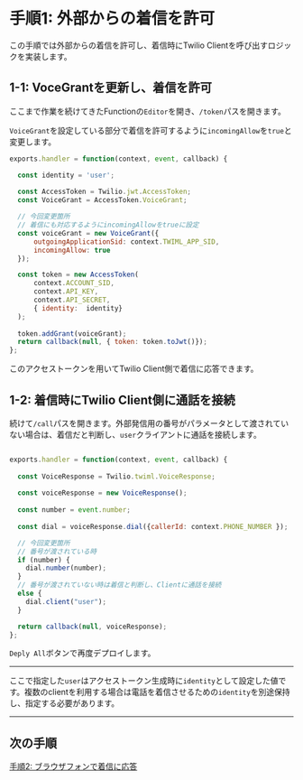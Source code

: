 #  手順1: 外部からの着信を許可

この手順では外部からの着信を許可し、着信時にTwilio Clientを呼び出すロジックを実装します。

## 1-1: VoceGrantを更新し、着信を許可

ここまで作業を続けてきたFunctionの`Editor`を開き、`/token`パスを開きます。

`VoiceGrant`を設定している部分で着信を許可するように`incomingAllow`を`true`と変更します。

```js
exports.handler = function(context, event, callback) {

  const identity = 'user';
  
  const AccessToken = Twilio.jwt.AccessToken;
  const VoiceGrant = AccessToken.VoiceGrant;

  // 今回変更箇所
  // 着信にも対応するようにincomingAllowをtrueに設定
  const voiceGrant = new VoiceGrant({
      outgoingApplicationSid: context.TWIML_APP_SID,
      incomingAllow: true
  });

  const token = new AccessToken(
      context.ACCOUNT_SID,
      context.API_KEY,
      context.API_SECRET,
      { identity:  identity}
  );
  
  token.addGrant(voiceGrant);
  return callback(null, { token: token.toJwt()});
};
```

このアクセストークンを用いてTwilio Client側で着信に応答できます。

## 1-2: 着信時にTwilio Client側に通話を接続

続けて`/call`パスを開きます。外部発信用の番号がパラメータとして渡されていない場合は、着信だと判断し、`user`クライアントに通話を接続します。

```js

exports.handler = function(context, event, callback) {
  
  const VoiceResponse = Twilio.twiml.VoiceResponse;
  
  const voiceResponse = new VoiceResponse();
  
  const number = event.number;
  
  const dial = voiceResponse.dial({callerId: context.PHONE_NUMBER });

  // 今回変更箇所
  // 番号が渡されている時
  if (number) {
    dial.number(number);
  }
  // 番号が渡されていない時は着信と判断し、Clientに通話を接続
  else {
    dial.client("user");
  }

  return callback(null, voiceResponse);
};

```

`Deply All`ボタンで再度デプロイします。

----
ここで指定した`user`はアクセストークン生成時に`identity`として設定した値です。複数のclientを利用する場合は電話を着信させるための`identity`を別途保持し、指定する必要があります。

----

## 次の手順

[手順2: ブラウザフォンで着信に応答](02-Respond-Incoming-Calls.md)